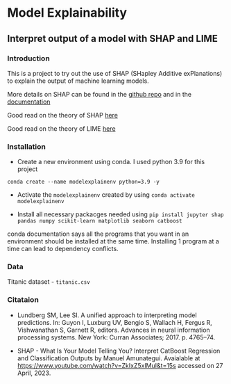 # Model Explainability

## Interpret output of a model with SHAP and LIME


### Introduction
This is a project to try out the use of SHAP (SHapley Additive exPlanations) to explain the output of machine learning models.

More details on SHAP can be found in the [github repo](https://github.com/slundberg/shap#citations) and in the [documentation](https://shap.readthedocs.io/en/latest/index.html)

Good read on the theory of SHAP [here](https://christophm.github.io/interpretable-ml-book/shap.html)

Good read on the theory of LIME [here](https://christophm.github.io/interpretable-ml-book/lime.html#lime)

### Installation
- Create a new environment using conda. I used python 3.9 for this project

`conda create --name modelexplainenv python=3.9 -y`

- Activate the `modelexplainenv` created by using 
`conda activate modelexplainenv`

- Install all necessary packacges needed using
`pip install jupyter shap pandas numpy scikit-learn matplotlib seaborn catboost` 

conda documentation says all the programs that you want in an environment should be installed at the same time. Installing 1 program at a time can lead to dependency conflicts.

### Data

Titanic dataset - `titanic.csv`


### Citataion
- Lundberg SM, Lee SI. A unified approach to interpreting model predictions. In: Guyon I, Luxburg UV, Bengio S, Wallach H, Fergus R, Vishwanathan S, Garnett R, editors. Advances in neural information processing systems. New York: Curran Associates; 2017. p. 4765–74.

- SHAP - What Is Your Model Telling You? Interpret CatBoost Regression and Classification Outputs by Manuel Amunategui. Avaialable at https://www.youtube.com/watch?v=ZkIxZ5xlMuI&t=15s accessed on 27 April, 2023.